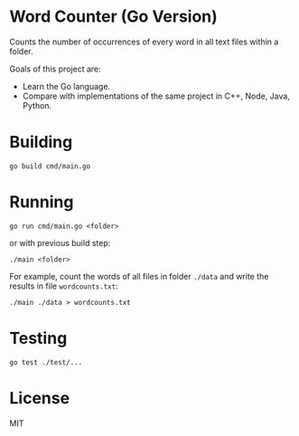 # Word Counter (Go Version)
Counts the number of occurrences of every word in all text files within a folder.

Goals of this project are:
* Learn the Go language.
* Compare with implementations of the same project in C++, Node, Java, Python.

# Building
```
go build cmd/main.go
```

# Running
```
go run cmd/main.go <folder>
```
or with previous build step:
```
./main <folder>
```
For example, count the words of all files in folder `./data` and write the results in file `wordcounts.txt`:
```
./main ./data > wordcounts.txt
```

# Testing
```
go test ./test/...
```

# License
MIT
